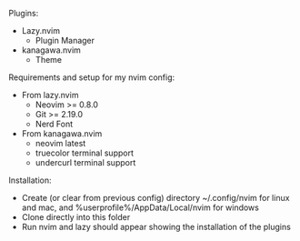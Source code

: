 Plugins:
  - Lazy.nvim
    - Plugin Manager
  - kanagawa.nvim
    - Theme

Requirements and setup for my nvim config:
  - From lazy.nvim
    - Neovim >= 0.8.0
    - Git >= 2.19.0
    - Nerd Font
  - From kanagawa.nvim
    - neovim latest
    - truecolor terminal support
    - undercurl terminal support

Installation:
  - Create (or clear from previous config) directory ~/.config/nvim for linux and mac, and %userprofile%/AppData/Local/nvim for windows
  - Clone directly into this folder
  - Run nvim and lazy should appear showing the installation of the plugins
